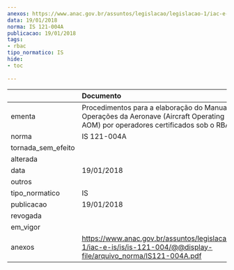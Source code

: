 ```yaml
---
anexos: https://www.anac.gov.br/assuntos/legislacao/legislacao-1/iac-e-is/is/is-121-004/@@display-file/arquivo_norma/IS121-004A.pdf
data: 19/01/2018
norma: IS 121-004A
publicacao: 19/01/2018
tags:
- rbac
tipo_normatico: IS
hide: 
- toc 
 
---
```


|                    | Documento                                                                                                                                           |
|:-------------------|:----------------------------------------------------------------------------------------------------------------------------------------------------|
| ementa             | Procedimentos para a elaboração do Manual de Operações da Aeronave (Aircraft Operating Manual - AOM) por operadores certificados sob o RBAC nº 121. |
| norma              | IS 121-004A                                                                                                                                         |
| tornada_sem_efeito |                                                                                                                                                     |
| alterada           |                                                                                                                                                     |
| data               | 19/01/2018                                                                                                                                          |
| outros             |                                                                                                                                                     |
| tipo_normatico     | IS                                                                                                                                                  |
| publicacao         | 19/01/2018                                                                                                                                          |
| revogada           |                                                                                                                                                     |
| em_vigor           |                                                                                                                                                     |
| anexos             | https://www.anac.gov.br/assuntos/legislacao/legislacao-1/iac-e-is/is/is-121-004/@@display-file/arquivo_norma/IS121-004A.pdf                         |